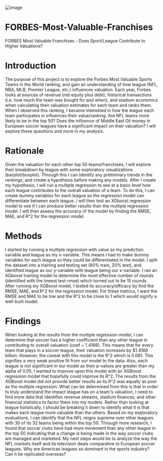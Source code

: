![image](https://github.com/prollin2/FORBES-Most-Valuable-Franchises/assets/147635504/173e4014-de4a-47cb-b649-bd095bb4fa24)

# FORBES-Most-Valuable-Franchises
FORBES Most Valuable Franchises - Does Sport/League Contribute to Higher Valuations?


# Introduction

  The purpose of this project is to explore the Forbes Most Valuable Sports Teams in the World ranking, and gain an understanding of how league (NFL, NBA, MLB, Premier League, etc.) influences valuation. Each year, Forbes looks at sources of revenue (net equity plus debt), historical transactions (i.e. how much the team was bought for and when), and stadium economics when calculating their valuation estimates for each team and ranks them. When I observed this ranking, I became interested in how the league each team participates in influences their value/ranking. Are NFL teams more likely to be in the top 50? Does the influence of Middle East Oil money in European soccer leagues have a significant impact on their valuation? I will explore these questions and more in my analysis.


# Rationale

  Given the valuation for each other top 50 teams/franchises, I will explore their breakdown by league with some exploratory visualizations (barplot/boxplot). Through this I can identify any preliminary trends in the rankings, and create a hypothesis before making any models. After I create my hypothesis, I will run a multiple regression to see at a basic level how each league contributes to the overall valuation of a team. To do this, I can create dummy variables for each league so the regression model can differentiate between each league. I will then test an XGboost regression model to see if I can produce better results than the multiple regression model. I will then assess the accuracy of the model by finding the RMSE, MAE, and R^2 for the regression model.
  
# Methods

  I started by running a multiple regression with value as my prediction variable and league as my x-variable. This means I had to make dummy variables for each league so they could be differentiated in the model. I split the dataset into a training and testing set (80% train, 20% test), and identified league as our y-variable with league being our x-variable. I ran an XGboost training model to determine the most effective number of rounds (identified with the lowest test-rmse) which turned out to be 15 rounds. After running my XGBoost model, I tested its accuracy/efficacy by find the RMSE, MAE, and R^2 for the regression model. For these metrics, I want the RMSE and MAE to be low and the R^2 to be close to 1 which would signify a well-built model.


# Findings

  When looking at the results from the multiple regression model, I can determine that soccer has a higher coefficient than any other league in contributing to overall valuation (coef = 1.4166). This means that for every team that plays in a soccer league, their valuation increases by $1.4166 billion. However, the caveat with this model is the R^2 which is 0.061. This signifies a very weak positive fit from our model to the data. Also, each league is not significant in our model as their p-values are greater than my alpha of 0.05. I wanted to improve upon this model with an XGBoost regression model that hopefully could improve its R^2. 
  The results from the XGBoost model did not provide better results as its R^2 was equally as poor as the multiple regression. What can be determined from this is that in order to truly understand the impact league has on a team's valuation, I need to find more data that identifies revenue streams, stadium finances, and other financial statistics to factor them into my models. Rather than looking at league holistically, I should be breaking it down to identify what it is that makes each league more valuable than the others. 
  Based on my exploratory evaluations, I can identify that the NFL reigns supreme over other leagues with 30 of its 32 teams being within the top 50. Through more research, I found that soccer clubs have had more movement than any other league in the top 50 indicating that a change is being made in the way soccer clubs are managed and marketed. My next steps would be to analyze the way the NFL markets itself and its television deals comparative to European soccer leagues. Why are American leagues so dominant in the sports industry? Can it be replicated overseas?
